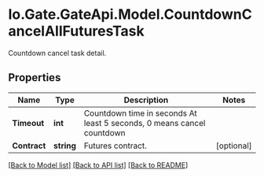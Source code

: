 
# Io.Gate.GateApi.Model.CountdownCancelAllFuturesTask

Countdown cancel task detail.

## Properties

Name | Type | Description | Notes
------------ | ------------- | ------------- | -------------
**Timeout** | **int** | Countdown time in seconds At least 5 seconds, 0 means cancel countdown | 
**Contract** | **string** | Futures contract. | [optional] 

[[Back to Model list]](../README.md#documentation-for-models)
[[Back to API list]](../README.md#documentation-for-api-endpoints)
[[Back to README]](../README.md)
